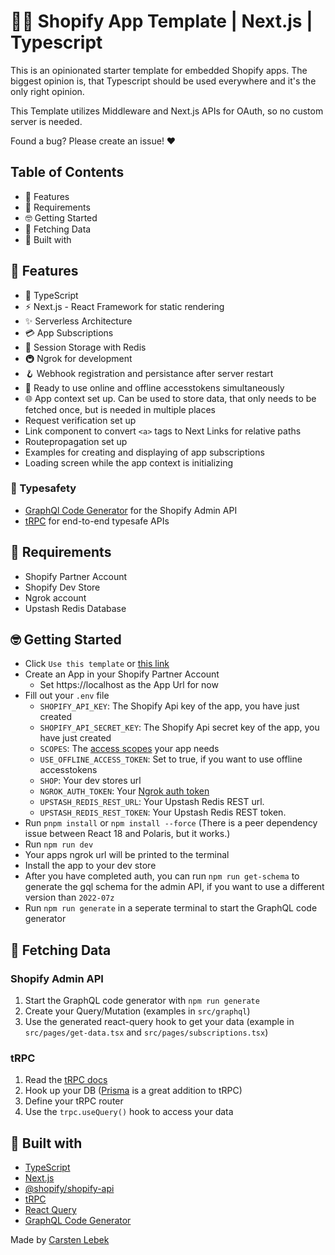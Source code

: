 # 🚀🚀 Shopify App Template | Next.js | Typescript

This is an opinionated starter template for embedded Shopify apps. The biggest opinion is, that Typescript should be used everywhere and it's the only right opinion.

This Template utilizes Middleware and Next.js APIs for OAuth, so no custom server is needed.

Found a bug? Please create an issue! ❤️

## Table of Contents

- 🤩 Features
- 👀 Requirements
- 🤓 Getting Started
- 🎣 Fetching Data
- 🧰 Built with

## 🤩 Features

- 📝 TypeScript
- ⚡ Next.js - React Framework for static rendering
- ✨ Serverless Architecture
- 💳 App Subscriptions
- 💾 Session Storage with Redis
- 🚇 Ngrok for development
- 🪝 Webhook registration and persistance after server restart
- 🔑 Ready to use online and offline accesstokens simultaneously
- 🌐 App context set up. Can be used to store data, that only needs to be fetched once, but is needed in multiple places
- Request verification set up
- Link component to convert `<a>` tags to Next Links for relative paths
- Routepropagation set up
- Examples for creating and displaying of app subscriptions
- Loading screen while the app context is initializing


### 🦺 Typesafety

- [GraphQl Code Generator](https://www.graphql-code-generator.com) for the Shopify Admin API
- [tRPC](https://trpc.io) for end-to-end typesafe APIs

## 👀 Requirements

- Shopify Partner Account
- Shopify Dev Store
- Ngrok account
- Upstash Redis Database

## 🤓 Getting Started

- Click `Use this template` or [this link](https://github.com/carstenlebek/next-shopify-app/generate)
- Create an App in your Shopify Partner Account
  - Set https://localhost as the App Url for now
- Fill out your `.env` file
  - `SHOPIFY_API_KEY`: The Shopify Api key of the app, you have just created
  - `SHOPIFY_API_SECRET_KEY`: The Shopify Api secret key of the app, you have just created
  - `SCOPES`: The [access scopes](https://shopify.dev/api/usage/access-scopes) your app needs
  - `USE_OFFLINE_ACCESS_TOKEN`: Set to true, if you want to use offline accesstokens
  - `SHOP`: Your dev stores url
  - `NGROK_AUTH_TOKEN`: Your [Ngrok auth token](https://dashboard.ngrok.com/get-started/your-authtoken)
  - `UPSTASH_REDIS_REST_URL`: Your Upstash Redis REST url.
  - `UPSTASH_REDIS_REST_TOKEN`: Your Upstash Redis REST token.
- Run `pnpm install` or `npm install --force` (There is a peer dependency issue between React 18 and Polaris, but it works.)
- Run `npm run dev`
- Your apps ngrok url will be printed to the terminal
- Install the app to your dev store
- After you have completed auth, you can run `npm run get-schema` to generate the gql schema for the admin API, if you want to use a different version than `2022-07z`
- Run `npm run generate` in a seperate terminal to start the GraphQL code generator

## 🎣 Fetching Data

### Shopify Admin API

1. Start the GraphQL code generator with `npm run generate`
2. Create your Query/Mutation (examples in `src/graphql`)
3. Use the generated react-query hook to get your data (example in `src/pages/get-data.tsx` and `src/pages/subscriptions.tsx`)

### tRPC

1. Read the [tRPC docs](https://trpc.io/docs)
2. Hook up your DB ([Prisma](https://www.prisma.io) is a great addition to tRPC)
3. Define your tRPC router
4. Use the `trpc.useQuery()` hook to access your data

## 🧰 Built with

- [TypeScript](https://www.typescriptlang.org)
- [Next.js](https://nextjs.org/)
- [@shopify/shopify-api](https://github.com/Shopify/shopify-node-api)
- [tRPC](https://trpc.io)
- [React Query](https://react-query.tanstack.com)
- [GraphQL Code Generator](https://www.graphql-code-generator.com)

Made by [Carsten Lebek](https://clebek.dev)
